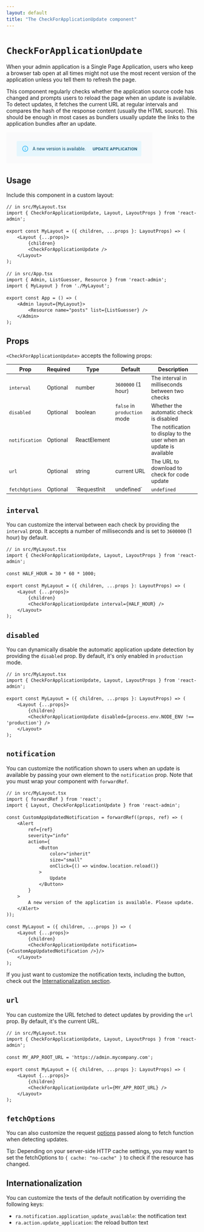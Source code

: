 ```yaml
---
layout: default
title: "The CheckForApplicationUpdate component"
---
```


# `CheckForApplicationUpdate`

When your admin application is a Single Page Application, users who keep a browser tab open at all times might not use the most recent version of the application unless you tell them to refresh the page.

This component regularly checks whether the application source code has changed and prompts users to reload the page when an update is available. To detect updates, it fetches the current URL at regular intervals and compares the hash of the response content (usually the HTML source). This should be enough in most cases as bundlers usually update the links to the application bundles after an update.

![CheckForApplicationUpdate](./img/CheckForApplicationUpdate.png)

## Usage

Include this component in a custom layout:

```tsx
// in src/MyLayout.tsx
import { CheckForApplicationUpdate, Layout, LayoutProps } from 'react-admin';

export const MyLayout = ({ children, ...props }: LayoutProps) => (
    <Layout {...props}>
        {children}
        <CheckForApplicationUpdate />
    </Layout>
);

// in src/App.tsx
import { Admin, ListGuesser, Resource } from 'react-admin';
import { MyLayout } from './MyLayout';

export const App = () => (
    <Admin layout={MyLayout}>
        <Resource name="posts" list={ListGuesser} />
    </Admin>
);
```

## Props

`<CheckForApplicationUpdate>` accepts the following props:

| Prop            | Required | Type     | Default            | Description                                                         |
| --------------- | -------- | -------- | ------------------ |-------------------------------------------------------------------- |
| `interval` | Optional | number   | `3600000` (1 hour) | The interval in milliseconds between two checks                     |
| `disabled`      | Optional | boolean  | `false` in `production` mode | Whether the automatic check is disabled                              |
| `notification`  | Optional | ReactElement |                    | The notification to display to the user when an update is available |
| `url`           | Optional | string   | current URL        | The URL to download to check for code update                        |
| `fetchOptions`  | Optional | `RequestInit | undefined` | `undefined`    | The options passed to `fetch` when checking for an update       |

## `interval`

You can customize the interval between each check by providing the `interval` prop. It accepts a number of milliseconds and is set to `3600000` (1 hour) by default.

```tsx
// in src/MyLayout.tsx
import { CheckForApplicationUpdate, Layout, LayoutProps } from 'react-admin';

const HALF_HOUR = 30 * 60 * 1000;

export const MyLayout = ({ children, ...props }: LayoutProps) => (
    <Layout {...props}>
        {children}
        <CheckForApplicationUpdate interval={HALF_HOUR} />
    </Layout>
);
```

## `disabled`

You can dynamically disable the automatic application update detection by providing the `disabled` prop. By default, it's only enabled in `production` mode.

```tsx
// in src/MyLayout.tsx
import { CheckForApplicationUpdate, Layout, LayoutProps } from 'react-admin';

export const MyLayout = ({ children, ...props }: LayoutProps) => (
    <Layout {...props}>
        {children}
        <CheckForApplicationUpdate disabled={process.env.NODE_ENV !== 'production'} />
    </Layout>
);
```

## `notification`

You can customize the notification shown to users when an update is available by passing your own element to the `notification` prop.
Note that you must wrap your component with `forwardRef`.

```tsx
// in src/MyLayout.tsx
import { forwardRef } from 'react';
import { Layout, CheckForApplicationUpdate } from 'react-admin';

const CustomAppUpdatedNotification = forwardRef((props, ref) => (
    <Alert
        ref={ref}
        severity="info"
        action={
            <Button
                color="inherit"
                size="small"
                onClick={() => window.location.reload()}
            >
                Update
            </Button>
        }
    >
        A new version of the application is available. Please update.
    </Alert>
));

const MyLayout = ({ children, ...props }) => (
    <Layout {...props}>
        {children}
        <CheckForApplicationUpdate notification={<CustomAppUpdatedNotification />}/>
    </Layout>
);
```

If you just want to customize the notification texts, including the button, check out the [Internationalization section](#internationalization).

## `url`

You can customize the URL fetched to detect updates by providing the `url` prop. By default, it's the current URL.

```tsx
// in src/MyLayout.tsx
import { CheckForApplicationUpdate, Layout, LayoutProps } from 'react-admin';

const MY_APP_ROOT_URL = 'https://admin.mycompany.com';

export const MyLayout = ({ children, ...props }: LayoutProps) => (
    <Layout {...props}>
        {children}
        <CheckForApplicationUpdate url={MY_APP_ROOT_URL} />
    </Layout>
);
```

## `fetchOptions`

You can also customize the request [options](https://developer.mozilla.org/en-US/docs/Web/API/fetch#options) passed along to fetch function when detecting updates.

Tip: Depending on your server-side HTTP cache settings, you may want to set the fetchOptions to `{ cache: "no-cache" }` to check if the resource has changed.

## Internationalization

You can customize the texts of the default notification by overriding the following keys:

* `ra.notification.application_update_available`: the notification text
* `ra.action.update_application`: the reload button text
